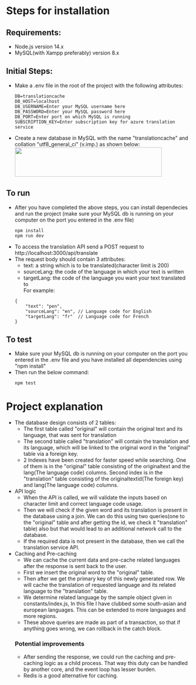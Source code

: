 # Steps for installation
## Requirements:
- Node.js version 14.x
- MySQL(with Xampp preferably) version 8.x

## Initial Steps:
- Make a .env file in the root of the project with the following attributes:
    ```
    DB=translationcache
    DB_HOST=localhost
    DB_USERNAME=Enter your MySQL username here
    DB_PASSWORD=Enter your MySQL password here
    DB_PORT=Enter port on which MySQL is running
    SUBSCRIPTION_KEY=Enter subscription key for azure translation service
    ```
- Create a new database in MySQL with the name "translationcache" and collation "utf8_general_ci" (v.imp.) as shown below:
    <img src="https://i.imgur.com/0giezfU.png" width="400" height="80">

## To run
- After you have completed the above steps, you can install dependecies and run the project (make sure your MySQL db is running on your computer on the port you entered in the .env file)<br>
    ```
    npm install
    npm run dev
    ```
- To access the translation API send a POST request to http://localhost:3000/api/translate
- The request body should contain 3 attributes:
    - text: a string which is to be translated(character limit is 200)
    - sourceLang: the code of the language in which your text is written
    - targetLang: the code of the language you want your text translated to<br>
  For example:
    ```
    {
        "text": "pen",
        "sourceLang": "en", // Language code for English
        "targetLang": "fr"  // Language code for French
    }
    ```

## To test
- Make sure your MySQL db is running on your computer on the port you entered in the .env file and you have installed all dependencies using "npm install"
- Then run the below command:<br>
    ```
    npm test
    ```

# Project explanation
- The database design consists of 2 tables:
    - The first table called "original" will contain the original text and its language, that was sent for translation
    - The second table called "translation" will contain the translation and its language, which will be linked to the original word in the "original" table via a foreign key.
    - 2 Indexes have been created for faster speed while searching. One of them is in the "original" table consisting of the originaltext and the lang(The language code) columns. Second index is in the "translation" table consisting of the originaltextid(The foreign key) and lang(The language code) columns.
- API logic
    - When the API is called, we will validate the inputs based on character limit and correct language code usage.
    - Then we will check if the given word and its translation is present in the database using a join. We can do this using two queries(one to the "original" table and after getting the id, we check it "translation" table) also but that would lead to an additional network call to the database.
    - If the required data is not present in the database, then we call the translation service API.
- Caching and Pre-caching
    - We can cache the current data and pre-cache related languages after the response is sent back to the user.
    - First we insert the original word to the "original" table.
    - Then after we get the primary key of this newly generated row. We will cache the translation of requested language and its related language to the "translation" table.
    - We determine related language by the sample object given in constants/index.js, In this file I have clubbed some south-asian and european languages. This can be extended to more languages and more regions.
    - These above queries are made as part of a transaction, so that if anything goes wrong, we can rollback in the catch block.
    ### Potential improvements
    - After sending the response, we could run the caching and pre-caching logic as a child process. That way this duty can be handled by another core, and the event loop has lesser burden.
    - Redis is a good alternative for caching.
